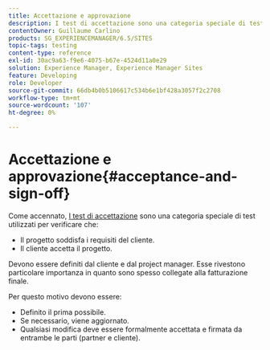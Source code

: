 ```yaml
---
title: Accettazione e approvazione
description: I test di accettazione sono una categoria speciale di test utilizzati per verificare che il progetto soddisfi i requisiti del cliente e che il cliente accetti il progetto
contentOwner: Guillaume Carlino
products: SG_EXPERIENCEMANAGER/6.5/SITES
topic-tags: testing
content-type: reference
exl-id: 30ac9a63-f9e6-4075-b67e-4524d11a0e29
solution: Experience Manager, Experience Manager Sites
feature: Developing
role: Developer
source-git-commit: 66db4b0b5106617c534b6e1bf428a3057f2c2708
workflow-type: tm+mt
source-wordcount: '107'
ht-degree: 0%

---
```


# Accettazione e approvazione{#acceptance-and-sign-off}

Come accennato, [I test di accettazione](/help/sites-developing/planning.md) sono una categoria speciale di test utilizzati per verificare che:

* Il progetto soddisfa i requisiti del cliente.
* Il cliente accetta il progetto.

Devono essere definiti dal cliente e dal project manager. Esse rivestono particolare importanza in quanto sono spesso collegate alla fatturazione finale.

Per questo motivo devono essere:

* Definito il prima possibile.
* Se necessario, viene aggiornato.
* Qualsiasi modifica deve essere formalmente accettata e firmata da entrambe le parti (partner e cliente).
